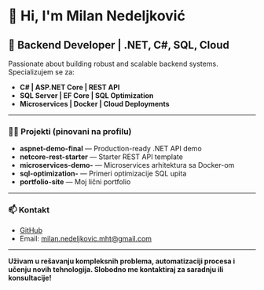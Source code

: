 # 👋 Hi, I'm Milan Nedeljković

## 🚀 Backend Developer | .NET, C#, SQL, Cloud

Passionate about building robust and scalable backend systems.  
Specializujem se za:
- **C# | ASP.NET Core | REST API**
- **SQL Server | EF Core | SQL Optimization**
- **Microservices | Docker | Cloud Deployments**

---

### 🧑‍💻 Projekti (pinovani na profilu)
- **aspnet-demo-final** — Production-ready .NET API demo
- **netcore-rest-starter** — Starter REST API template
- **microservices-demo-** — Microservices arhitektura sa Docker-om
- **sql-optimization-** — Primeri optimizacije SQL upita
- **portfolio-site** — Moj lični portfolio

---

### 📫 Kontakt  
- [GitHub](https://github.com/milannedeljkovic-webdev)
- Email: milan.nedeljkovic.mht@gmail.com <!-- upiši pravi email! -->

---

**Uživam u rešavanju kompleksnih problema, automatizaciji procesa i učenju novih tehnologija. Slobodno me kontaktiraj za saradnju ili konsultacije!**
